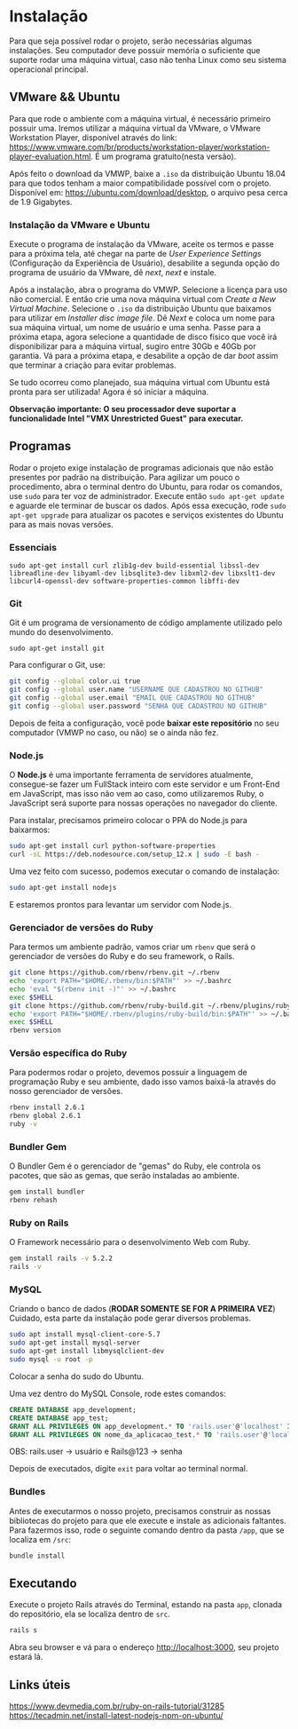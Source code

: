 # Instalação

Para que seja possível rodar o projeto, serão necessárias algumas instalações. Seu computador deve possuir memória o suficiente que suporte rodar uma máquina virtual, caso não tenha Linux como seu sistema operacional principal.

## VMware && Ubuntu

Para que rode o ambiente com a máquina virtual, é necessário primeiro possuir uma. Iremos utilizar a máquina virtual da VMware, o VMware Workstation Player, disponível através do link: <https://www.vmware.com/br/products/workstation-player/workstation-player-evaluation.html>. É um programa gratuito(nesta versão).

Após feito o download da VMWP, baixe a `.iso` da distribuição Ubuntu 18.04 para que todos tenham a maior compatibilidade possível com o projeto. Disponível em: <https://ubuntu.com/download/desktop>, o arquivo pesa cerca de 1.9 Gigabytes.

### Instalação da VMware e Ubuntu

Execute o programa de instalação da VMware, aceite os termos e passe para a próxima tela, até chegar na parte de *User Experience Settings* (Configuração da Experiência de Usuário), desabilite a segunda opção do programa de usuário da VMware, dê *next*, *next* e instale.

Após a instalação, abra o programa do VMWP. Selecione a licença para uso não comercial. E então crie uma nova máquina virtual com *Create a New Virtual Machine*. Selecione o `.iso` da distribuição Ubuntu que baixamos para utilizar em *Installer disc image file*. Dê *Next* e coloca um nome para sua máquina virtual, um nome de usuário e uma senha. Passe para a próxima etapa, agora selecione a quantidade de disco físico que você irá disponibilizar para a máquina virtual, sugiro entre 30Gb e 40Gb por garantia. Vá para a próxima etapa, e desabilite a opção de dar *boot* assim que terminar a criação para evitar problemas.

Se tudo ocorreu como planejado, sua máquina virtual com Ubuntu está pronta para ser utilizada! Agora é só iniciar a máquina.

**Observação importante: O seu processador deve suportar a funcionalidade Intel "VMX Unrestricted Guest" para executar.**

## Programas

Rodar o projeto exige instalação de programas adicionais que não estão presentes por padrão na distribuição. Para agilizar um pouco o procedimento, abra o terminal dentro do Ubuntu, para rodar os comandos, use `sudo` para ter voz de administrador. Execute então `sudo apt-get update` e aguarde ele terminar de buscar os dados. Após essa execução, rode `sudo apt-get upgrade` para atualizar os pacotes e serviços existentes do Ubuntu para as mais novas versões.

### Essenciais

`sudo apt-get install curl zlib1g-dev build-essential libssl-dev libreadline-dev libyaml-dev libsqlite3-dev libxml2-dev libxslt1-dev libcurl4-openssl-dev software-properties-common libffi-dev`

### Git

Git é um programa de versionamento de código amplamente utilizado pelo mundo do desenvolvimento.

`sudo apt-get install git`

Para configurar o Git, use:
```bash
git config --global color.ui true
git config --global user.name "USERNAME QUE CADASTROU NO GITHUB"
git config --global user.email "EMAIL QUE CADASTROU NO GITHUB"
git config --global user.password "SENHA QUE CADASTROU NO GITHUB"
```

Depois de feita a configuração, você pode **baixar este repositório** no seu computador (VMWP no caso, ou não) se o ainda não fez.

### Node.js

O **Node.js** é uma importante ferramenta de servidores atualmente, consegue-se fazer um FullStack inteiro com este servidor e um Front-End em JavaScript, mas isso não vem ao caso, como utilizaremos Ruby, o JavaScript será suporte para nossas operações no navegador do cliente.

Para instalar, precisamos primeiro colocar o PPA do Node.js para baixarmos:

```bash
sudo apt-get install curl python-software-properties
curl -sL https://deb.nodesource.com/setup_12.x | sudo -E bash -
```

Uma vez feito com sucesso, podemos executar o comando de instalação:

```bash
sudo apt-get install nodejs
```

E estaremos prontos para levantar um servidor com Node.js.

### Gerenciador de versões do Ruby

Para termos um ambiente padrão, vamos criar um `rbenv` que será o gerenciador de versões do Ruby e do seu framework, o Rails.

```bash
git clone https://github.com/rbenv/rbenv.git ~/.rbenv
echo 'export PATH="$HOME/.rbenv/bin:$PATH"' >> ~/.bashrc
echo 'eval "$(rbenv init -)"' >> ~/.bashrc
exec $SHELL
git clone https://github.com/rbenv/ruby-build.git ~/.rbenv/plugins/ruby-build
echo 'export PATH="$HOME/.rbenv/plugins/ruby-build/bin:$PATH"' >> ~/.bashrc
exec $SHELL
rbenv version
```

### Versão específica do Ruby

Para podermos rodar o projeto, devemos possuir a linguagem de programação Ruby e seu ambiente, dado isso vamos baixá-la através do nosso gerenciador de versões.

```bash
rbenv install 2.6.1
rbenv global 2.6.1
ruby -v
```

### Bundler Gem

O Bundler Gem é o gerenciador de "gemas" do Ruby, ele controla os pacotes, que são as gemas, que serão instaladas ao ambiente.

```bash
gem install bundler
rbenv rehash
```

### Ruby on Rails

O Framework necessário para o desenvolvimento Web com Ruby.

```bash
gem install rails -v 5.2.2
rails -v
```

### MySQL

Criando o banco de dados (**RODAR SOMENTE SE FOR A PRIMEIRA VEZ**)
Cuidado, esta parte da instalação pode gerar diversos problemas.

```bash
sudo apt install mysql-client-core-5.7
sudo apt-get install mysql-server
sudo apt-get install libmysqlclient-dev
sudo mysql -u root -p
```

Colocar a senha do sudo do Ubuntu.

Uma vez dentro do MySQL Console, rode estes comandos:

```sql
CREATE DATABASE app_development;
CREATE DATABASE app_test;
GRANT ALL PRIVILEGES ON app_development.* TO 'rails.user'@'localhost' IDENTIFIED BY 'Rails@123';
GRANT ALL PRIVILEGES ON nome_da_aplicacao_test.* TO 'rails.user'@'localhost' IDENTIFIED BY 'Rails@123';

```

OBS: rails.user → usuário e  Rails@123 → senha

Depois de executados, digite `exit` para voltar ao terminal normal.

### Bundles

Antes de executarmos o nosso projeto, precisamos construir as nossas bibliotecas do projeto para que ele execute e instale as adicionais faltantes. Para fazermos isso, rode o seguinte comando dentro da pasta `/app`, que se localiza em `/src`:

```bash
bundle install
```

## Executando

Execute o projeto Rails através do Terminal, estando na pasta `app`, clonada do repositório, ela se localiza dentro de `src`.

```bash
rails s 
```

Abra seu browser e vá para o endereço <http://localhost:3000>, seu projeto estará lá.

## Links úteis

<https://www.devmedia.com.br/ruby-on-rails-tutorial/31285>
<https://tecadmin.net/install-latest-nodejs-npm-on-ubuntu/>
